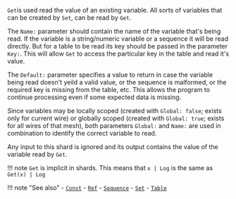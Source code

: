 `Get`is used read the value of an existing variable. All sorts of variables that can be created by `Set`, can be read by `Get`. 

The `Name:` parameter should contain the name of the variable that's being read. If the variable is a string/numeric variable or a sequence it will be read directly. But for a table to be read its key should be passed in the parameter `Key:`. This will allow `Get` to access the particular key in the table and read it's value.

The `Default:` parameter specifies a value to return in case the variable being read doesn't yeild a valid value, or the sequence is malformed, or the required key is missing from the table, etc. This allows the program to continue processing even if some expected data is missing.

Since variables may be locally scoped (created with `Global: false`; exists only for current wire) or globally scoped (created with `Global: true`; exists for all wires of that mesh), both parameters `Global:` and `Name:` are used in combination to identify the correct variable to read.

Any input to this shard is ignored and its output contains the value of the variable read by `Get`.

!!! note
    `Get` is implicit in shards. This means that `x | Log` is the same as `Get(x) | Log`

!!! note "See also"
    - [`Const`](../Const)
    - [`Ref`](../Ref)
    - [`Sequence`](../Sequence)
    - [`Set`](../Get)
    - [`Table`](../Table)
